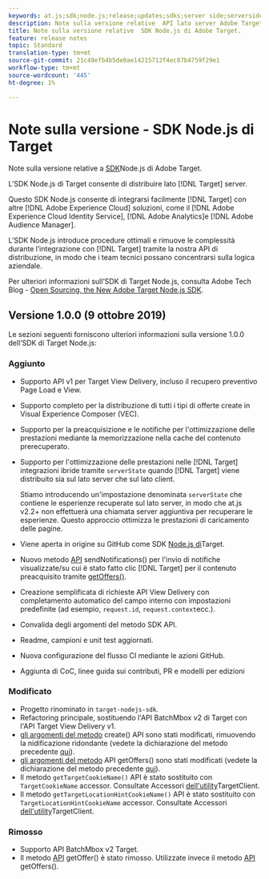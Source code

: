 ```yaml
---
keywords: at.js;sdk;node.js;release;updates;sdks;server side;serverside;server-side;nodejs
description: Note sulla versione relative  API lato server Adobe Target.
title: Note sulla versione relative  SDK Node.js di Adobe Target.
feature: release notes
topic: Standard
translation-type: tm+mt
source-git-commit: 21c49efb4b5de0ae14215712f4ec87b4759f29e1
workflow-type: tm+mt
source-wordcount: '445'
ht-degree: 1%

---
```



# Note sulla versione - SDK Node.js di Target

Note sulla versione relative a [SDK](https://github.com/adobe/target-nodejs-sdk)Node.js di Adobe Target.

L’SDK Node.js di Target consente di distribuire lato [!DNL Target] server.

Questo SDK Node.js consente di integrarsi facilmente [!DNL Target] con altre [!DNL Adobe Experience Cloud] soluzioni, come il [!DNL Adobe Experience Cloud Identity Service], [!DNL Adobe Analytics]e [!DNL Adobe Audience Manager].

L’SDK Node.js introduce procedure ottimali e rimuove le complessità durante l’integrazione con [!DNL Target] tramite la nostra API di distribuzione, in modo che i team tecnici possano concentrarsi sulla logica aziendale.

Per ulteriori informazioni sull’SDK di Target Node.js, consulta  Adobe Tech Blog - [Open Sourcing, the New  Adobe Target Node.js SDK](https://medium.com/adobetech/open-sourcing-the-new-adobe-target-node-js-sdk-b6feafd828bc).

## Versione 1.0.0 (9 ottobre 2019)

Le sezioni seguenti forniscono ulteriori informazioni sulla versione 1.0.0 dell’SDK di Target Node.js:

### Aggiunto

* Supporto API v1 per Target View Delivery, incluso il recupero preventivo Page Load e View.
* Supporto completo per la distribuzione di tutti i tipi di offerte create in Visual Experience Composer (VEC).
* Supporto per la preacquisizione e le notifiche per l&#39;ottimizzazione delle prestazioni mediante la memorizzazione nella cache del contenuto prerecuperato.
* Supporto per l&#39;ottimizzazione delle prestazioni nelle [!DNL Target] integrazioni ibride tramite `serverState` quando [!DNL Target] viene distribuito sia sul lato server che sul lato client.

   Stiamo introducendo un&#39;impostazione denominata `serverState` che contiene le esperienze recuperate sul lato server, in modo che at.js v2.2+ non effettuerà una chiamata server aggiuntiva per recuperare le esperienze. Questo approccio ottimizza le prestazioni di caricamento delle pagine.

* Viene aperta in origine su GitHub come SDK [Node.js di](https://github.com/adobe/target-nodejs-sdk)Target.
* Nuovo metodo [API](https://github.com/adobe/target-nodejs-sdk/blob/master/README.md#targetclientsendnotifications) sendNotifications() per l&#39;invio di notifiche visualizzate/su cui è stato fatto clic [!DNL Target] per il contenuto preacquisito tramite [getOffers()](https://github.com/adobe/target-nodejs-sdk/blob/master/README.md#targetclientsendnotifications).
* Creazione semplificata di richieste API View Delivery con completamento automatico del campo interno con impostazioni predefinite (ad esempio, `request.id`, `request.context`ecc.).
* Convalida degli argomenti del metodo SDK API.
* Readme, campioni e unit test aggiornati.
* Nuova configurazione del flusso CI mediante le azioni GitHub.
* Aggiunta di CoC, linee guida sui contributi, PR e modelli per edizioni

### Modificato

* Progetto rinominato in `target-nodejs-sdk`.
* Refactoring principale, sostituendo l&#39;API BatchMbox v2 di Target con l&#39;API Target View Delivery v1.
* [gli argomenti del metodo](https://github.com/adobe/target-nodejs-sdk/blob/master/README.md#targetclientcreate) create() API sono stati modificati, rimuovendo la nidificazione ridondante (vedete la dichiarazione del metodo precedente [qui](https://www.npmjs.com/package/@adobe/target-node-client#targetnodeclientcreate)).
* [gli argomenti del metodo](https://github.com/adobe/target-nodejs-sdk/blob/master/README.md#targetclientgetoffers) API getOffers() sono stati modificati (vedete la dichiarazione del metodo precedente [qui](https://www.npmjs.com/package/@adobe/target-node-client#targetnodeclientgetoffers)).
* Il metodo `getTargetCookieName()` API è stato sostituito con `TargetCookieName` accessor. Consultate Accessori [dell&#39;utility](https://github.com/adobe/target-nodejs-sdk/blob/master/README.md#targetclient-utility-accessors)TargetClient.
* Il metodo `getTargetLocationHintCookieName()` API è stato sostituito con `TargetLocationHintCookieName` accessor.  Consultate Accessori [dell&#39;utility](https://github.com/adobe/target-nodejs-sdk/blob/master/README.md#targetclient-utility-accessors)TargetClient.

### Rimosso

* Supporto API BatchMbox v2 Target.
* Il metodo [API](https://www.npmjs.com/package/@adobe/target-node-client#targetnodeclientgetoffer) getOffer() è stato rimosso. Utilizzate invece il metodo [API](https://github.com/adobe/target-nodejs-sdk/blob/master/README.md#targetclientgetoffers) getOffers().

